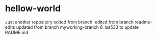# hellow-world
Just another repository
edited from branch: 
edited from branch readme-edits
updated from branch myworking-branch
6. iss533 to update RADME.md

